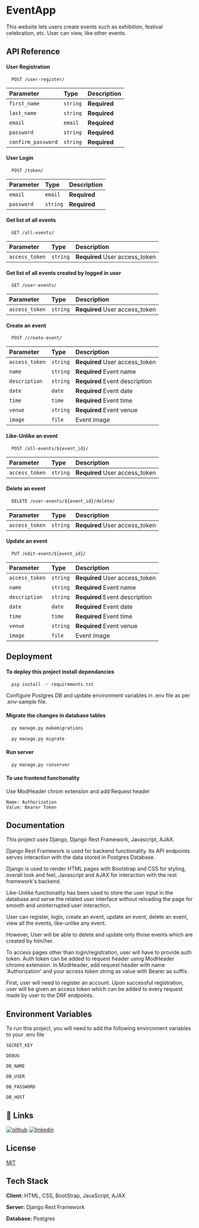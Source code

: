 
# EventApp

This website lets users create events such as exhibition, festival celebration, etc. User can view, like other events.


## API Reference

#### User Registration

```http
  POST /user-register/
```

| Parameter | Type     | Description                |
| :-------- | :------- | :------------------------- |
| `first_name` | `string` | **Required** |
| `last_name` | `string` | **Required** |
| `email` | `email` | **Required** |
| `password` | `string` | **Required** |
| `confirm_password` | `string` | **Required** |

#### User Login

```http
  POST /token/
```

| Parameter | Type     | Description                |
| :-------- | :------- | :------------------------- |
| `email` | `email` | **Required** |
| `password` | `string` | **Required** |

#### Get list of all events

```http
  GET /all-events/
```

| Parameter | Type     | Description                |
| :-------- | :------- | :------------------------- |
| `access_token` | `string` | **Required** User access_token |

#### Get list of all events created by logged in user

```http
  GET /user-events/
```

| Parameter | Type     | Description                |
| :-------- | :------- | :------------------------- |
| `access_token` | `string` | **Required** User access_token |

#### Create an event

```http
  POST /create-event/
```

| Parameter | Type     | Description                |
| :-------- | :------- | :------------------------- |
| `access_token` | `string` | **Required** User access_token |
| `name` | `string` | **Required** Event name |
| `description` | `string` | **Required** Event description |
| `date` | `date` | **Required** Event date |
| `time` | `time` | **Required** Event time |
| `venue` | `string` | **Required** Event venue |
| `image` | `file` |  Event image |

#### Like-Unlike an event

```http
  POST /all-events/${event_id}/
```

| Parameter | Type     | Description                |
| :-------- | :------- | :------------------------- |
| `access_token` | `string` | **Required** User access_token |

#### Delete an event

```http
  DELETE /user-events/${event_id}/delete/
```

| Parameter | Type     | Description                |
| :-------- | :------- | :------------------------- |
| `access_token` | `string` | **Required** User access_token |

#### Update an event

```http
  PUT /edit-event/${event_id}/
```

| Parameter | Type     | Description                |
| :-------- | :------- | :------------------------- |
| `access_token` | `string` | **Required** User access_token |
| `name` | `string` | **Required** Event name |
| `description` | `string` | **Required** Event description |
| `date` | `date` | **Required** Event date |
| `time` | `time` | **Required** Event time |
| `venue` | `string` | **Required** Event venue |
| `image` | `file` |  Event image |


## Deployment

#### To deploy this project install dependancies

```bash
  pip install -r requirements.txt
```
Configure Postgres DB and update environment variables in .env file as per .env-sample file.

#### Migrate the changes in database tables

```bash
  py manage.py makemigrations
```
```bash
  py manage.py migrate
```

#### Run server

```bash
  py manage.py runserver
```

#### To use frontend functionality
Use ModHeader chrom extension and add Request header

    Name: Authorization
    Value: Bearer Token



## Documentation

This project uses Django, Django Rest Framework, Javascript, AJAX.

Django Rest Framework is used for backend functionality. Its API endpoints serves interaction with the data stored in Postgres Database.

Django is used to render HTML pages with Bootstrap and CSS for styling, overall look and feel, Javascript and AJAX for interaction with the rest framework's backend.

Like-Unlike functionality has been used to store the user input in the database and serve the related user interface without reloading the page for smooth and uninterrupted user interaction.

User can register, login, create an event, update an event, delete an event, view all the events, like-unlike any event.

However, User will be able to delete and update only those events which are created by him/her.

To access pages other than login/registration, user will have to provide auth token. Auth token can be added to request header using ModHeader chrome extension. In ModHeader, add request header with name 'Authorization' and your access token string as value with Bearer as suffix.

First, user will need to register an account. Upon successful registration, user will be given an access token which can be added to every request made by user to the DRF endpoints.
## Environment Variables

To run this project, you will need to add the following environment variables to your .env file

`SECRET_KEY`

`DEBUG`

`DB_NAME`

`DB_USER`

`DB_PASSWORD`

`DB_HOST`


## 🔗 Links
[![github](https://img.shields.io/badge/github-000?style=for-the-badge&logo=github&logoColor=white)](https://github.com/bhavinpokal)
[![linkedin](https://img.shields.io/badge/linkedin-0A66C2?style=for-the-badge&logo=linkedin&logoColor=white)](https://www.linkedin.com/in/bhavinpokal)


## License

[MIT](https://choosealicense.com/licenses/mit/)


## Tech Stack

**Client:** HTML, CSS, BootStrap, JavaScript, AJAX

**Server:** Django Rest Framework

**Database:** Postgres

